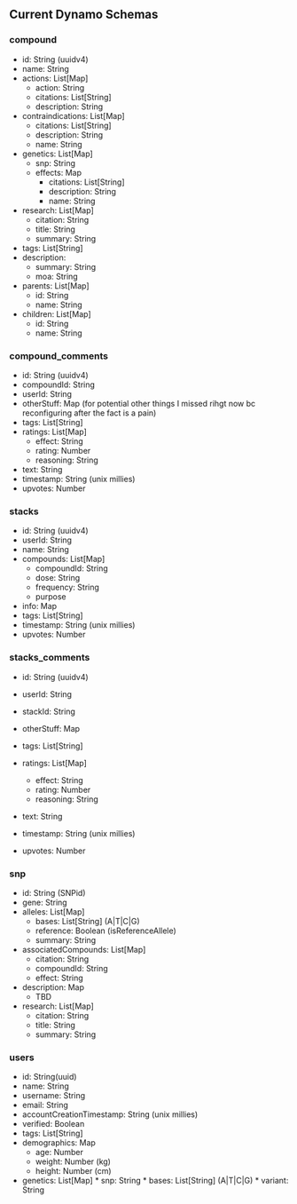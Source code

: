 ## Current Dynamo Schemas

### compound
* id: String (uuidv4)
* name: String
* actions: List[Map]
    * action: String
    * citations: List[String]
    * description: String
* contraindications: List[Map]
    * citations: List[String]
    * description: String
    * name: String
* genetics: List[Map]
    * snp: String
    * effects: Map
        * citations: List[String]
        * description: String
        * name: String
* research: List[Map]
    * citation: String
    * title: String
    * summary: String
* tags: List[String]
* description: 
    * summary: String
    * moa: String
* parents: List[Map]
    * id: String
    * name: String
* children: List[Map]
    * id: String
    * name: String

### compound_comments
* id: String (uuidv4)
* compoundId: String
* userId: String
* otherStuff: Map (for potential other things I missed rihgt now bc reconfiguring after the fact is a pain)
* tags: List[String]
* ratings: List[Map]
    * effect: String
    * rating: Number
    * reasoning: String
* text: String
* timestamp: String (unix millies)
* upvotes: Number

### stacks
* id: String (uuidv4)
* userId: String
* name: String  
* compounds: List[Map]
    * compoundId: String
    * dose: String
    * frequency: String
    * purpose
* info: Map
* tags: List[String]
* timestamp: String (unix millies)
* upvotes: Number

### stacks_comments
* id: String (uuidv4)
* userId: String
* stackId: String
* otherStuff: Map
* tags: List[String]
* ratings: List[Map]
    * effect: String
    * rating: Number
    * reasoning: String

* text: String
* timestamp: String (unix millies)
* upvotes: Number

### snp
* id: String (SNPid)
* gene: String
* alleles: List[Map]
    * bases: List[String] (A|T|C|G)
    * reference: Boolean (isReferenceAllele)
    * summary: String
* associatedCompounds: List[Map]
    * citation: String
    * compoundId: String
    * effect: String
* description: Map
    * TBD
* research: List[Map]
    * citation: String
    * title: String
    * summary: String

### users
* id: String(uuid)
* name: String
* username: String
* email: String
* accountCreationTimestamp: String (unix millies)
* verified: Boolean
* tags: List[String]
* demographics: Map
    * age: Number
    * weight: Number (kg)
    * height: Number (cm)
 * genetics: List[Map]
        * snp: String
        * bases: List[String] (A|T|C|G)
        * variant: String
